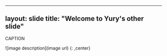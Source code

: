 ----
layout: slide
title: "Welcome to Yury's other slide"
----

CAPTION

![image description](image url)
{: ,center}
